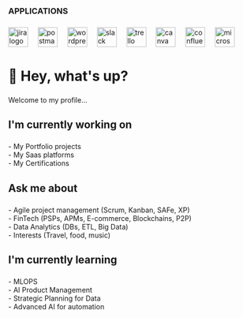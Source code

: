 <h3 align="left">APPLICATIONS</h3>

###

<div align="left">
  <img src="https://img.shields.io/badge/Jira-0052CC?logo=jira&logoColor=white&style=for-the-badge" height="40" alt="jira logo"  />
  <img width="12" />
  <img src="https://img.shields.io/badge/Postman-FF6C37?logo=postman&logoColor=black&style=for-the-badge" height="40" alt="postman logo"  />
  <img width="12" />
  <img src="https://img.shields.io/badge/WordPress-21759B?logo=wordpress&logoColor=white&style=for-the-badge" height="40" alt="wordpress logo"  />
  <img width="12" />
  <img src="https://img.shields.io/badge/Slack-4A154B?logo=slack&logoColor=white&style=for-the-badge" height="40" alt="slack logo"  />
  <img width="12" />
  <img src="https://img.shields.io/badge/Trello-0052CC?logo=trello&logoColor=white&style=for-the-badge" height="40" alt="trello logo"  />
  <img width="12" />
  <img src="https://img.shields.io/badge/Canva-00C4CC?logo=canva&logoColor=black&style=for-the-badge" height="40" alt="canva logo"  />
  <img width="12" />
  <img src="https://img.shields.io/badge/Confluence-172B4D?logo=confluence&logoColor=white&style=for-the-badge" height="40" alt="confluence logo"  />
  <img width="12" />
  <img src="https://img.shields.io/badge/Microsoft SQL Server-CC2927?logo=microsoftsqlserver&logoColor=white&style=for-the-badge" height="40" alt="microsoftsqlserver logo"  />
</div>

###

<h1 align="left">👋 Hey, what's up?</h1>

###

<p align="left">Welcome to my profile...</p>

###

<h2 align="left">I'm currently working on</h2>

###

<p align="left">- My Portfolio projects<br>- My Saas platforms<br>- My Certifications</p>

###

<h2 align="left">Ask me about</h2>

###

<p align="left">- Agile project management (Scrum, Kanban, SAFe, XP)<br>- FinTech (PSPs, APMs, E-commerce, Blockchains, P2P) <br>- Data Analytics (DBs, ETL, Big Data)<br>- Interests (Travel, food, music)</p>

###

<h2 align="left">I'm currently learning</h2>

###

<p align="left">- MLOPS<br>- AI Product Management<br>- Strategic Planning for Data<br>- Advanced AI for automation</p>

###

